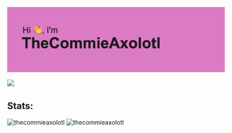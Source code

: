 <img id="preview-img" src="./header.png">

![](https://komarev.com/ghpvc/?username=thecommieaxolotl&style=for-the-badge)

## Stats:
<p float="left">
  <img src="https://github-readme-stats.vercel.app/api?username=TheCommieAxolotl&bg_color=0e1116&border_color=0e1116&title_color=fff&text_color=fff" alt="thecommieaxolotl" />
  <img src="https://github-readme-stats.vercel.app/api/top-langs?username=TheCommieAxolotl&layout=compact&bg_color=0e1116&border_color=0e1116&title_color=fff&text_color=fff" alt="thecommieaxolotl" />
</p>
